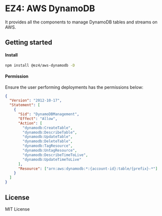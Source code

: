 # EZ4: AWS DynamoDB

It provides all the components to manage DynamoDB tables and streams on AWS.

## Getting started

#### Install

```sh
npm install @ez4/aws-dynamodb -D
```

#### Permission

Ensure the user performing deployments has the permissions below:

```json
{
  "Version": "2012-10-17",
  "Statement": [
    {
      "Sid": "DynamoDBManagement",
      "Effect": "Allow",
      "Action": [
        "dynamodb:CreateTable",
        "dynamodb:DescribeTable",
        "dynamodb:UpdateTable",
        "dynamodb:DeleteTable",
        "dynamodb:TagResource",
        "dynamodb:UntagResource",
        "dynamodb:DescribeTimeToLive",
        "dynamodb:UpdateTimeToLive"
      ],
      "Resource": ["arn:aws:dynamodb:*:{account-id}:table/{prefix}-*"]
    }
  ]
}
```

## License

MIT License
